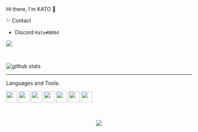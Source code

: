 Hi there, I'm KATO 👋


✨ Contact <br>
- Discord  `Kato#0004`

![](https://komarev.com/ghpvc/?username=VamL4)

<br>


![github stats](https://github-readme-stats.vercel.app/api?username=VamL4&count_private=true&show_icons=true&theme=dracula&hide=stars)

---


Languages and Tools:<br>


<p float="left">
  <img src="https://i.postimg.cc/3rptZYPw/Java-Script-logo.png"                        width="30" height="30" />
  <img src="https://www.vectorlogo.zone/logos/typescriptlang/typescriptlang-icon.svg"  width="30" height="30" />
  <img src="https://cdn.worldvectorlogo.com/logos/python-5.svg"                        width="30" height="30" />
  <img src="https://cdn.worldvectorlogo.com/logos/nodejs-icon.svg"                     width="30" height="30" />
  <img src="https://cdn.worldvectorlogo.com/logos/react-2.svg"                         width="30" height="30" />
  <img src="https://cdn.worldvectorlogo.com/logos/c.svg"                               width="30" height="30" />
  <img src="https://cdn.worldvectorlogo.com/logos/git-icon.svg"                        width="30" height="30" />
</p>

<br>

<p align="center">
  <img src="https://i.ibb.co/rmTY70c/94fdea92b279464aa124110e8cf307b3.gif" />
</p>
